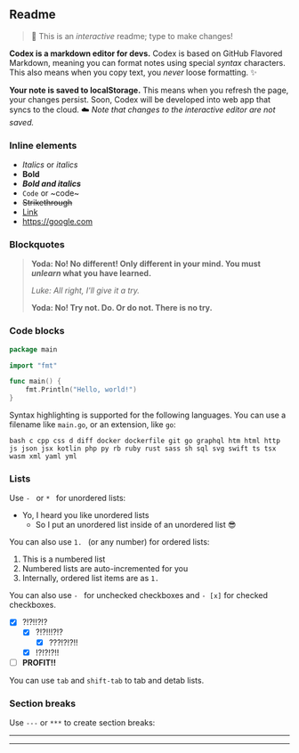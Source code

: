 ## Readme

> 👋 This is an _interactive_ readme; type to make changes!

**Codex is a markdown editor for devs.** Codex is based on GitHub Flavored Markdown, meaning you can format notes using special _syntax_ characters. This also means when you copy text, you _never_ loose formatting. ✨

**Your note is saved to localStorage.** This means when you refresh the page, your changes persist. Soon, Codex will be developed into web app that syncs to the cloud. ☁️ _Note that changes to the interactive editor are not saved._

### Inline elements

- _Italics_ or *italics*
- **Bold**
- ***Bold and italics***
- `Code` or ~code~
- ~~Strikethrough~~
- [Link](https://google.com)
- https://google.com

### Blockquotes

> **Yoda: No! No different! Only different in your mind. You must _unlearn_ what you have learned.**
>
> _Luke: All right, I'll give it a try._
>
> **Yoda: No! Try not. Do. Or do not. There is no try.**

### Code blocks

```main.go
package main

import "fmt"

func main() {
	fmt.Println("Hello, world!")
}
```

Syntax highlighting is supported for the following languages. You can use a filename like `main.go`, or an extension, like `go`:

```
bash c cpp css d diff docker dockerfile git go graphql htm html http js json jsx kotlin php py rb ruby rust sass sh sql svg swift ts tsx wasm xml yaml yml
```

### Lists

Use `- ` or `* ` for unordered lists:

- Yo, I heard you like unordered lists
	- So I put an unordered list inside of an unordered list 😎

You can also use `1. ` (or any number) for ordered lists:

1. This is a numbered list
1. Numbered lists are auto-incremented for you
1. Internally, ordered list items are as `1. `

You can also use `- ` for unchecked checkboxes and `- [x]` for checked checkboxes.

- [x] ?!?!!?!?
	- [x] ?!?!!!?!?
		- [x] ???!?!?!!
	- [x] !?!?!?!!
- [ ] **PROFIT!!**

You can use `tab` and `shift-tab` to tab and detab lists.

### Section breaks

Use `---` or `***` to create section breaks:

---

***
